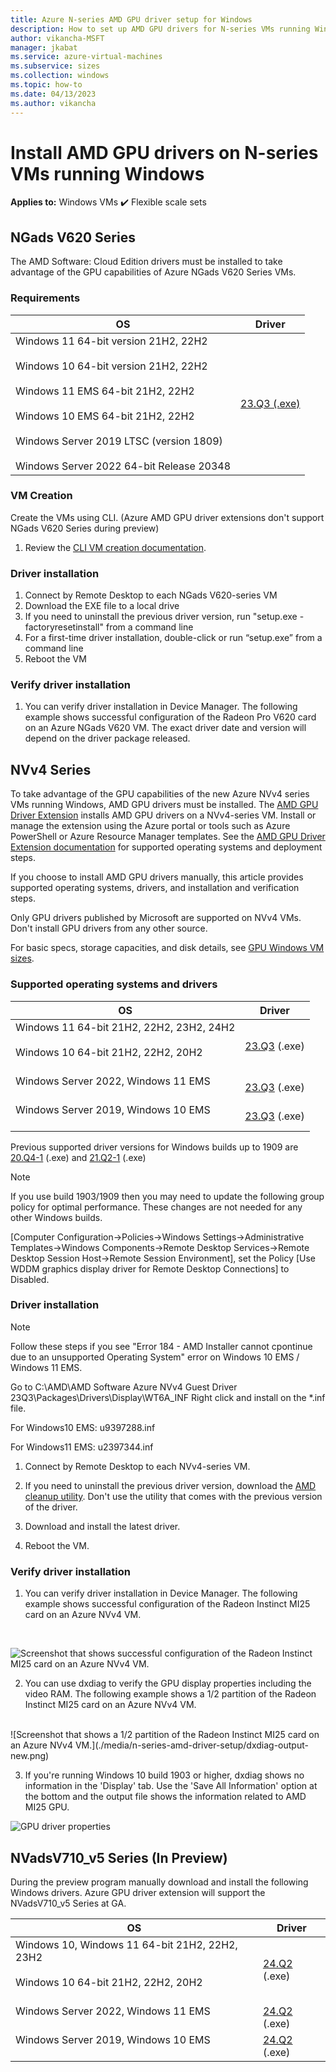 ```yaml
---
title: Azure N-series AMD GPU driver setup for Windows
description: How to set up AMD GPU drivers for N-series VMs running Windows Server or Windows in Azure
author: vikancha-MSFT
manager: jkabat
ms.service: azure-virtual-machines
ms.subservice: sizes
ms.collection: windows
ms.topic: how-to
ms.date: 04/13/2023
ms.author: vikancha
---
```


# Install AMD GPU drivers on N-series VMs running Windows

**Applies to:** Windows VMs :heavy_check_mark: Flexible scale sets 

## NGads V620 Series ##
The AMD Software: Cloud Edition drivers must be installed to take advantage of the GPU capabilities of Azure NGads V620 Series VMs.

### Requirements

| OS | Driver |
| -------- |------------- |
| Windows 11 64-bit version 21H2, 22H2<br/><br/>Windows 10 64-bit version 21H2, 22H2 <br/><br/>Windows 11 EMS 64-bit 21H2, 22H2<br/><br/> Windows 10 EMS 64-bit 21H2, 22H2<br/><br/>Windows Server 2019 LTSC (version 1809)<br/><br/>Windows Server 2022 64-bit Release 20348 | [23.Q3 (.exe)](https://go.microsoft.com/fwlink/?linkid=2248541) |

### VM Creation
Create the VMs using CLI. (Azure AMD GPU driver extensions don't support NGads  V620 Series during preview)
1. Review the [CLI VM creation documentation](/azure/virtual-machines/windows/quick-create-cli).

### Driver installation
1.	Connect by Remote Desktop to each NGads V620-series VM<br>
2. Download the EXE file to a local drive<br>
3. If you need to uninstall the previous driver version, run "setup.exe -factoryresetinstall" from a command line <br>
4.	For a first-time driver installation, double-click or run “setup.exe” from a command line<br>
5. Reboot the VM

### Verify driver installation
1.	You can verify driver installation in Device Manager. The following example shows successful configuration of the Radeon Pro V620 card on an Azure NGads V620 VM. The exact driver date and version will depend on the driver package released.


## NVv4 Series ##
To take advantage of the GPU capabilities of the new Azure NVv4 series VMs running Windows, AMD GPU drivers must be installed. The [AMD GPU Driver Extension](../extensions/hpccompute-amd-gpu-windows.md) installs AMD GPU drivers on a NVv4-series VM. Install or manage the extension using the Azure portal or tools such as Azure PowerShell or Azure Resource Manager templates. See the [AMD GPU Driver Extension documentation](../extensions/hpccompute-amd-gpu-windows.md) for supported operating systems and deployment steps.

If you choose to install AMD GPU drivers manually, this article provides supported operating systems, drivers, and installation and verification steps.

Only GPU drivers published by Microsoft are supported on NVv4 VMs. Don't install GPU drivers from any other source.

For basic specs, storage capacities, and disk details, see [GPU Windows VM sizes](../sizes-gpu.md?toc=/azure/virtual-machines/windows/toc.json).



### Supported operating systems and drivers

| OS | Driver |
| -------- |------------- |
| Windows 11 64-bit 21H2, 22H2, 23H2, 24H2<br/><br/>Windows 10 64-bit 21H2, 22H2, 20H2 <br/><br/> | [23.Q3](https://download.microsoft.com/download/0/8/1/081db0c3-d2c0-44ae-be45-90a63610b16e/AMD-Azure-NVv4-Driver-23Q3-win10-win11.exe) (.exe) |
| Windows Server 2022, Windows 11 EMS <br/><br/> | [23.Q3](https://download.microsoft.com/download/2/d/3/2d328d15-4188-4fdb-8912-fb300a212dfc/AMD-Azure-NVv4-Driver-23Q3-winsvr2022.exe) (.exe)
| Windows Server 2019, Windows 10 EMS <br/><br/> | [23.Q3](https://download.microsoft.com/download/e/8/8/e88bb244-b8e8-47cc-9f86-9ba2632b3cb6/AMD-Azure-NVv4-Driver-23Q3-winsvr2019.exe) (.exe)

Previous supported driver versions for Windows builds up to 1909 are [20.Q4-1](https://download.microsoft.com/download/0/e/6/0e611412-093f-40b8-8bf9-794a1623b2be/AMD-Azure-NVv4-Driver-20Q4-1.exe) (.exe) and [21.Q2-1](https://download.microsoft.com/download/4/e/a/4ea28d3f-28e2-4eaa-8ef2-4f7d32882a0b/AMD-Azure-NVv4-Driver-21Q2-1.exe) (.exe) 
 
 > [!NOTE]
   >  If you use build 1903/1909 then you may need to update the following group policy for optimal performance. These changes are not needed for any other Windows builds.
   >  
   >  [Computer Configuration->Policies->Windows Settings->Administrative Templates->Windows Components->Remote Desktop Services->Remote Desktop Session Host->Remote Session    Environment], set the Policy [Use WDDM graphics display driver for Remote Desktop Connections] to Disabled.
   >  

 
### Driver installation
> [!NOTE]
   >  Follow these steps if you see "Error 184 - AMD Installer cannot cpontinue due to an unsupported Operating System" error on Windows 10 EMS / Windows 11 EMS.
   >  
   >  Go to C:\AMD\AMD Software Azure NVv4 Guest Driver 23Q3\Packages\Drivers\Display\WT6A_INF
   >  Right click and  install on the *.inf file.
  > 
  >   For Windows10 EMS: u9397288.inf
  > 
  >   For Windows11 EMS: u2397344.inf 

1. Connect by Remote Desktop to each NVv4-series VM.

2. If you need to uninstall the previous driver version, download the [AMD cleanup utility](https://download.microsoft.com/download/4/f/1/4f19b714-9304-410f-9c64-826404e07857/AMDCleanupUtilityni.exe). Don't use the utility that comes with the previous version of the driver.

3. Download and install the latest driver.

4. Reboot the VM.

### Verify driver installation

1. You can verify driver installation in Device Manager. The following example shows successful configuration of the Radeon Instinct MI25 card on an Azure NVv4 VM.
<br />

![Screenshot that shows successful configuration of the Radeon Instinct MI25 card on an Azure NVv4 VM.](./media/n-series-amd-driver-setup/device-manager.png)

2. You can use dxdiag to verify the GPU display properties including the video RAM. The following example shows a 1/2 partition of the Radeon Instinct MI25 card on an Azure NVv4 VM.
<br />
![Screenshot that shows a 1/2 partition of the Radeon Instinct MI25 card on an Azure NVv4 VM.](./media/n-series-amd-driver-setup/dxdiag-output-new.png)

3. If you're running Windows 10 build 1903 or higher, dxdiag shows no information in the 'Display' tab. Use the 'Save All Information' option at the bottom and the output file shows the information related to AMD MI25 GPU.

![GPU driver properties](./media/n-series-amd-driver-setup/dxdiag-details.png)

## NVadsV710_v5 Series (In Preview) ##
During the preview program manually download and install the following Windows drivers. Azure GPU driver extension will support the NVadsV710_v5 Series at GA.

| OS | Driver |
| -------- |------------- |
| Windows 10, Windows 11 64-bit 21H2, 22H2, 23H2<br/><br/>Windows 10 64-bit 21H2, 22H2, 20H2 <br/><br/> | [24.Q2](https://go.microsoft.com/fwlink/?linkid=2291063) (.exe) |
| Windows Server 2022, Windows 11 EMS <br/><br/> | [24.Q2](https://go.microsoft.com/fwlink/?linkid=2292204) (.exe)
| Windows Server 2019, Windows 10 EMS <br/><br/> | [24.Q2](https://go.microsoft.com/fwlink/?linkid=2292402) (.exe)
